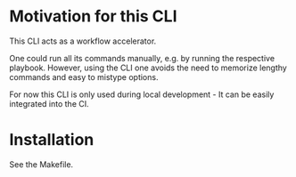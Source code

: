 # Motivation for this CLI

This CLI acts as a workflow accelerator.

One could run all its commands manually, e.g. by running the respective playbook.
However, using the CLI one avoids the need to memorize lengthy commands and easy to mistype options.

For now this CLI is only used during local development - It can be easily integrated into the CI.

# Installation
See the Makefile.
